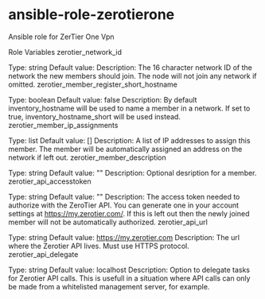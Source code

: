 # ansible-role-zerotierone

Ansible role for ZerTier One Vpn


Role Variables
zerotier_network_id

Type: string
Default value:
Description: The 16 character network ID of the network the new members should join. The node will not join any network if omitted.
zerotier_member_register_short_hostname

Type: boolean
Default value: false
Description: By default inventory_hostname will be used to name a member in a network. If set to true, inventory_hostname_short will be used instead.
zerotier_member_ip_assignments

Type: list
Default value: []
Description: A list of IP addresses to assign this member. The member will be automatically assigned an address on the network if left out.
zerotier_member_description

Type: string
Default value: ""
Description: Optional desription for a member.
zerotier_api_accesstoken

Type: string
Default value: ""
Description: The access token needed to authorize with the ZeroTier API. You can generate one in your account settings at https://my.zerotier.com/. If this is left out then the newly joined member will not be automatically authorized.
zerotier_api_url

Type: string
Default value: https://my.zerotier.com
Description: The url where the Zerotier API lives. Must use HTTPS protocol.
zerotier_api_delegate

Type: string
Default value: localhost
Description: Option to delegate tasks for Zerotier API calls. This is usefull in a situation where API calls can only be made from a whitelisted management server, for example.